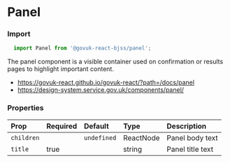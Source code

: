 Panel
=====

### Import
```js
  import Panel from '@govuk-react-bjss/panel';
```
<!-- STORY -->

The panel component is a visible container used on confirmation or results pages to highlight important content.

- https://govuk-react.github.io/govuk-react/?path=/docs/panel
- https://design-system.service.gov.uk/components/panel/

### Properties
Prop | Required | Default | Type | Description
:--- | :------- | :------ | :--- | :----------
 `children` |  | ```undefined``` | ReactNode | Panel body text
 `title` | true |  | string | Panel title text


